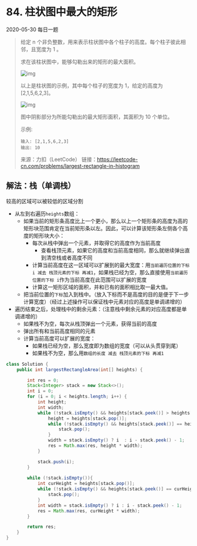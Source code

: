 # 84. 柱状图中最大的矩形

2020-05-30 每日一题

> 给定 n 个非负整数，用来表示柱状图中各个柱子的高度。每个柱子彼此相邻，且宽度为 1 。
>
> 求在该柱状图中，能够勾勒出来的矩形的最大面积。
>
> ![img](https://assets.leetcode-cn.com/aliyun-lc-upload/uploads/2018/10/12/histogram_area.png)
>
> 以上是柱状图的示例，其中每个柱子的宽度为 1，给定的高度为 [2,1,5,6,2,3]。
>
> ![img](https://assets.leetcode-cn.com/aliyun-lc-upload/uploads/2018/10/12/histogram_area.png)
>
> 图中阴影部分为所能勾勒出的最大矩形面积，其面积为 10 个单位。
>
> 示例:
>
> ```
>输入: [2,1,5,6,2,3]
> 输出: 10
> ```
>
> 来源：力扣（LeetCode）
> 链接：https://leetcode-cn.com/problems/largest-rectangle-in-histogram



## 解法：栈（单调栈）

较高的区域可以被较低的区域分割

- 从左到右遍历`heights`数组：
  - 如果当前的矩形条高度比上一个更小，那么以上一个矩形条的高度为高的矩形块范围肯定在当前矩形条以左。因此，可以计算该矩形条左侧各个高度的矩形块大小：
    - 每次从栈中弹出一个元素，并取得它的高度作为当前高度
      - 查看栈顶元素，如果它的高度和当前高度相同，那么就继续弹出直到清空栈或者高度不同
    - 计算当前高度在这一区域可以扩展到的最大宽度：用`当前遍历位置的下标 i 减去 栈顶元素的下标 再减1`，如果栈已经为空，那么直接使用`当前遍历位置的下标 i`作为当前高度在此范围可以扩展的宽度
    - 计算这一矩形区域的面积，并和已有的面积相比取一最大值。
  - 把当前位置的`下标`加入到栈中。（放入下标而不是高度的目的是便于下一步计算宽度）（经过上述操作可以保证栈中元素对应的高度是单调递增的）
- 遍历结束之后，处理栈中的剩余元素：（注意栈中剩余元素的对应高度都是单调递增的）
  - 如果栈不为空，每次从栈顶弹出一个元素，获得当前的高度
  - 弹出所有和当前高度相同的元素
  - 计算当前高度可以扩展的宽度：
    - 如果栈已经为空，那么宽度即为数组的宽度（可以从头贯穿到尾）
    - 如果栈不为空，那么用`数组的长度 减去 栈顶元素的下标 再减1`



```java
class Solution {
    public int largestRectangleArea(int[] heights) {

        int res = 0;
        Stack<Integer> stack = new Stack<>();
        int i = 0;
        for (i = 0; i < heights.length; i++) {
            int height;
            int width;
            while (!stack.isEmpty() && heights[stack.peek()] > heights[i]) {
                height = heights[stack.pop()];
                while (!stack.isEmpty() && heights[stack.peek()] == height) {
                    stack.pop();
                }
                width = stack.isEmpty() ? i  : i - stack.peek() - 1;
                res = Math.max(res, height * width);
            }

            stack.push(i);
        }
        
        while (!stack.isEmpty()){
            int curHeight = heights[stack.pop()];
            while (!stack.isEmpty() && heights[stack.peek()] == curHeight) {
                stack.pop();
            }
            int width = stack.isEmpty() ? i : i - stack.peek() - 1;
            res = Math.max(res, curHeight * width);
        }

        return res;
    }
}
```

